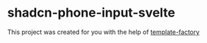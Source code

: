# shadcn-phone-input-svelte
This project was created for you with the help of [template-factory](https://github.com/ieedan/template-factory-js)